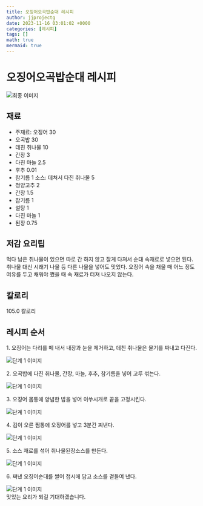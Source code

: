 ```yaml
---
title: 오징어오곡밥순대 레시피
author: jjprojectg
date: 2023-11-16 03:01:02 +0000
categories: [레시피]
tags: []
math: true
mermaid: true
---
```

<meta name="og:type" content="website"/>
<meta charset="UTF-8"/>
<div class="header">
  <h1>오징어오곡밥순대 레시피</h1>
</div>

<div class="container my-4">
  <div class="row">
    <div class="col-12 col-md-6">
      <div class="recipe-image">
        <img src="http://www.foodsafetykorea.go.kr/uploadimg/20141118/20141118102016_1416273616990.jpg" class="step-image" alt="최종 이미지"/>
      </div>
    </div>
    <div class="col-12 col-md-6">
      <div class="ingredients">
        <h2>재료</h2>
        <ul class="card">
          <li> 주재료: 오징어 30 </li>
          <li>  오곡밥 30 </li>
          <li>  데친 취나물 10 </li>
          <li>  간장 3 </li>
          <li>  다진 마늘 2.5 </li>
          <li>  후추 0.01 </li>
          <li>  참기름 1 소스: 데쳐서 다진 취나물 5 </li>
          <li>  청양고추 2 </li>
          <li>  간장 1.5 </li>
          <li>  참기름 1 </li>
          <li>  설탕 1 </li>
          <li>  다진 마늘 1 </li>
          <li>  된장 0.75 </li>
</ul>
      </div>
    </div>
    <div class="col-12 col-md-6">
      <div class="ingredients">
        <h2>저감 요리팁</h2>
        <div class="card"> 
          <p>
            먹다 남은 취나물이 있으면 따로 간 하지 않고 잘게 다져서 순대 속재료로 넣으면 된다. 취나물 대신 시래기 나물 등 다른 나물을 넣어도 맛있다. 오징어 속을 채울 때 어느 정도 여유를 두고 채워야 쪘을 때 속 재료가 터져 나오지 않는다.
          </p>
        </div>
      </div>
      <div class="ingredients">
        <h2>칼로리</h2>
        <div class="card"> 
          <p>
            105.0 칼로리
          </p>
        </div>
      </div>
    </div>
  </div>

  <h2 class="my-4">레시피 순서</h2>
  <div class="card recipe-card">
    <div class="card-body recipe-step">
      <p class="card-text step-description">1. 오징어는 다리를 떼 내서 내장과 눈을 제거하고, 데친 취나물은 물기를 짜내고 다진다.</p>
      <img src="http://www.foodsafetykorea.go.kr/uploadimg/cook/752-1.jpg" alt="단계 1 이미지" class="step-image"/>
    </div>
  </div>
  <div class="card recipe-card">
    <div class="card-body recipe-step">
      <p class="card-text step-description">2. 오곡밥에 다진 취나물, 간장, 마늘, 후추, 참기름을 넣어 고루 섞는다.</p>
      <img src="http://www.foodsafetykorea.go.kr/uploadimg/cook/752-2.jpg" alt="단계 1 이미지" class="step-image"/>
    </div>
  </div>
  <div class="card recipe-card">
    <div class="card-body recipe-step">
      <p class="card-text step-description">3. 오징어 몸통에 양념한 밥을 넣어 이쑤시개로 끝을 고정시킨다.</p>
      <img src="http://www.foodsafetykorea.go.kr/uploadimg/cook/752-3.jpg" alt="단계 1 이미지" class="step-image"/>
    </div>
  </div>
  <div class="card recipe-card">
    <div class="card-body recipe-step">
      <p class="card-text step-description">4. 김이 오른 찜통에 오징어를 넣고 3분간 쪄낸다.</p>
      <img src="http://www.foodsafetykorea.go.kr/uploadimg/cook/752-4.jpg" alt="단계 1 이미지" class="step-image"/>
    </div>
  </div>
  <div class="card recipe-card">
    <div class="card-body recipe-step">
      <p class="card-text step-description">5. 소스 재료를 섞어 취나물된장소스를 만든다.</p>
      <img src="http://www.foodsafetykorea.go.kr/uploadimg/cook/752-5.jpg" alt="단계 1 이미지" class="step-image"/>
    </div>
  </div>
  <div class="card recipe-card">
    <div class="card-body recipe-step">
      <p class="card-text step-description">6. 쪄낸 오징어순대를 썰어 접시에 담고 소스를 곁들여 낸다.</p>
      <img src="http://www.foodsafetykorea.go.kr/uploadimg/cook/752-6.jpg" alt="단계 1 이미지" class="step-image"/>
    </div>
  </div>

</div>
맛있는 요리가 되길 기대하겠습니다.
